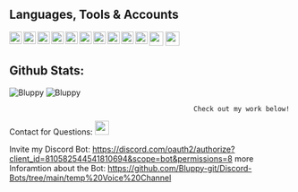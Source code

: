 ## Languages, Tools & Accounts
[<img align="left" alt="Pycharm" width="22px" src="https://simpleicons.org/icons/pycharm.svg" />][pycharm]
[<img align="left" alt="Python" width="22px" src="https://simpleicons.org/icons/python.svg" />][python]
[<img align="left" alt="IntelliJ" width="22px" src="https://simpleicons.org/icons/intellijidea.svg" />][IntelliJ]
[<img align="left" alt="IntelliJ" width="22px" src="https://simpleicons.org/icons/eclipseide.svg" />][Eclipse]
[<img align="left" alt="Java" width="22px" src="https://simpleicons.org/icons/java.svg" />][Java]
[<img align="left" alt="visualstudiocode" width="22px" src="https://simpleicons.org/icons/visualstudiocode.svg" />][visualstudiocode]
[<img align="left" alt="Notepad++" width="22px" src="https://simpleicons.org/icons/notepadplusplus.svg" />][Notepad++]
[<img align="left" alt="Raspberry Pi" width="22px" src="https://simpleicons.org/icons/raspberrypi.svg" />][Raspberrypi]
[<img align="left" alt="Arduino" width="22px" src="https://simpleicons.org/icons/arduino.svg" />][Arduino]
[<img align="left" alt="Git" width="22px" src="https://simpleicons.org/icons/git.svg" />][Git]
<a href="https://github.com/Bluppy-git" target="_blank"><img height="25" src="https://cdn.jsdelivr.net/npm/simple-icons@v3/icons/github.svg"></a>
<a href="https://discord.gg/ud8McRQMbV" target="_blank"><img height="25" src="https://cdn.jsdelivr.net/npm/simple-icons@v3/icons/discord.svg"></a>  

[pycharm]: https://www.jetbrains.com/pycharm/
[python]: https://www.python.org/
[IntelliJ]: https://www.jetbrains.com/idea/
[Eclipse]: https://www.eclipse.org/
[Java]: https://www.oracle.com/java/technologies/javase-downloads.html
[visualstudiocode]: https://code.visualstudio.com/
[Notepad++]: https://notepad-plus-plus.org/downloads/
[Raspberrypi]: https://www.raspberrypi.org/
[Arduino]: https://www.arduino.cc/
[Git]: https://git-scm.com/

## Github Stats:
![Bluppy](https://github-readme-stats.vercel.app/api?username=Bluppy-git&count_private=true&hide_border=true&show_icons=true&include_all_commits=true)
![Bluppy](https://github-readme-stats.vercel.app/api/top-langs/?username=Bluppy-git&layout=compact&hide_border=true)


                                                  Check out my work below!
Contact for Questions: <a href="https://discord.gg/ud8McRQMbV" target="_blank"><img height="25" src="https://cdn.jsdelivr.net/npm/simple-icons@v3/icons/discord.svg"></a>

Invite my Discord Bot: https://discord.com/oauth2/authorize?client_id=810582544541810694&scope=bot&permissions=8
more Inforamtion about the Bot: https://github.com/Bluppy-git/Discord-Bots/tree/main/temp%20Voice%20Channel

<!--
UNSICHTBAR!!!

-->
